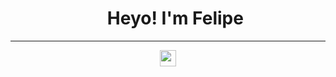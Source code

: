 <div id="user-content-toc">
  <ul align="center" style="list-style: none;">
    <summary>
      <h1>Heyo! I'm Felipe</h1>
    </summary>
  </ul>
</div>
<hr>
<p align="center">
  <a href="https://felipebdc.itch.io/" target="_blank" width="100%">
    <img style="height: 3ch" src="https://static.wikia.nocookie.net/logopedia/images/0/01/Itch_io.svg/revision/latest?cb=20220421190013">
  </a>
</p>


